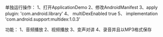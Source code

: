 单独运行操作：
1、打开ApplicationDemo
2、修改AndroidManifest
3、apply plugin: 'com.android.library'
4、 multiDexEnabled true
5、 implementation 'com.android.support:multidex:1.0.3'

功能：
1、音频播放
2、视频播放
3、变声对讲
4、录音并且以MP3格式保存
